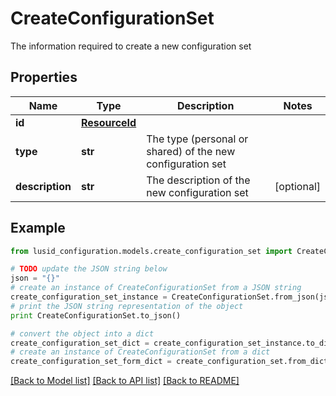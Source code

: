 # CreateConfigurationSet

The information required to create a new configuration set

## Properties
Name | Type | Description | Notes
------------ | ------------- | ------------- | -------------
**id** | [**ResourceId**](ResourceId.md) |  | 
**type** | **str** | The type (personal or shared) of the new configuration set | 
**description** | **str** | The description of the new configuration set | [optional] 

## Example

```python
from lusid_configuration.models.create_configuration_set import CreateConfigurationSet

# TODO update the JSON string below
json = "{}"
# create an instance of CreateConfigurationSet from a JSON string
create_configuration_set_instance = CreateConfigurationSet.from_json(json)
# print the JSON string representation of the object
print CreateConfigurationSet.to_json()

# convert the object into a dict
create_configuration_set_dict = create_configuration_set_instance.to_dict()
# create an instance of CreateConfigurationSet from a dict
create_configuration_set_form_dict = create_configuration_set.from_dict(create_configuration_set_dict)
```
[[Back to Model list]](../README.md#documentation-for-models) [[Back to API list]](../README.md#documentation-for-api-endpoints) [[Back to README]](../README.md)


